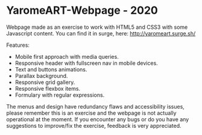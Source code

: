 # YaromeART-Webpage - 2020

Webpage made as an exercise to work with HTML5 and CSS3 with some Javascript content.
You can find it in surge, here: http://yaromeart.surge.sh/

Features:

- Mobile first approach with media queries.
- Responsive header with fullscreen nav in mobile devices.
- Text and buttons animations.
- Parallax background.
- Responsive grid gallery.
- Responsive flexbox items.
- Formulary with regular expressions.

The menus and design have redundancy flaws and accessibility issues, please remember this is an exercise and the webpage is not actually operational at the moment.
If you encounter any bugs or do you have any suggestions to improve/fix the exercise, feedback is very appreciated.
